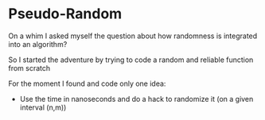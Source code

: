 # Pseudo-Random


On a whim I asked myself the question about how randomness is integrated into an algorithm? 

So I started the adventure by trying to code a random and reliable function from scratch 

For the moment I found and code only one idea: 

- Use the time in nanoseconds and do a hack to randomize it (on a given interval (n,m)) 
